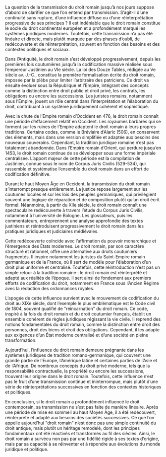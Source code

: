 La question de la transmission du droit romain jusqu’à nos jours suppose d’abord de clarifier ce que l’on entend par transmission. S’agit-il d’une continuité sans rupture, d’une influence diffuse ou d’une réinterprétation progressive de ses principes ? Il est indéniable que le droit romain constitue le socle du droit continental européen et a profondément marqué les systèmes juridiques modernes. Toutefois, cette transmission n’a pas été linéaire et directe, mais plutôt marquée par des phases d’oubli, de redécouverte et de réinterprétation, souvent en fonction des besoins et des contextes politiques et sociaux.

Dans l’Antiquité, le droit romain s’est développé progressivement, depuis les premières lois coutumières jusqu’à la codification massive réalisée sous l’empereur Justinien au VIe siècle. La loi des Douze Tables, rédigée au Ve siècle av. J.-C., constitue la première formalisation écrite du droit romain, imposée par la plèbe pour limiter l’arbitraire des patriciens. Ce droit va ensuite évoluer sous la République et l’Empire, intégrant des concepts comme la distinction entre droit public et droit privé, les contrats, les obligations ou encore les successions. Les juristes romains, notamment sous l’Empire, jouent un rôle central dans l’interprétation et l’élaboration du droit, contribuant à un système juridiquement cohérent et sophistiqué.

Avec la chute de l’Empire romain d’Occident en 476, le droit romain connaît une période d’effacement relatif en Occident. Les royaumes barbares qui se forment sur les ruines de l’Empire adaptent le droit romain à leurs propres traditions. Certains codes, comme le Bréviaire d’Alaric (506), en conservent des éléments, mais dans une version simplifiée et adaptée aux besoins des nouveaux souverains. Cependant, la tradition juridique romaine n’est pas totalement abandonnée. Dans l’Empire romain d’Orient, qui perdure jusqu’en 1453, le droit romain continue de se développer sous une forme impériale centralisée. L’apport majeur de cette période est la compilation de Justinien, connue sous le nom de Corpus Juris Civilis (529-534), qui rassemble et systématise l’ensemble du droit romain dans un effort de codification définitive.

Durant le haut Moyen Âge en Occident, la transmission du droit romain s’interrompt presque entièrement. La justice repose largement sur les coutumes locales et sur les lois des peuples germaniques, qui privilégient souvent une logique de réparation et de composition plutôt qu’un droit écrit formel. Néanmoins, à partir du XIIe siècle, le droit romain connaît une spectaculaire redécouverte à travers l’étude du Corpus Juris Civilis, notamment à l’université de Bologne. Les glossateurs, puis les commentateurs, entreprennent une analyse approfondie des textes justiniens et réintroduisent progressivement le droit romain dans les pratiques juridiques et judiciaires médiévales.

Cette redécouverte coïncide avec l’affirmation du pouvoir monarchique et l’émergence des États modernes. Le droit romain, par son caractère structuré et rationnel, offre une alternative aux droits coutumiers fragmentés. Il inspire notamment les juristes du Saint-Empire romain germanique et de la France, où il sert de modèle pour l’élaboration d’un droit plus uniforme et centralisé. Toutefois, cette réintroduction n’est pas un simple retour à la tradition romaine : le droit romain est réinterprété et adapté aux réalités de l’époque. Il sert ainsi de fondement aux premiers efforts de codification du droit, notamment en France sous l’Ancien Régime avec la rédaction des ordonnances royales.

L’apogée de cette influence survient avec le mouvement de codification du droit au XIXe siècle, dont l’exemple le plus emblématique est le Code civil de 1804, souvent qualifié de "réincarnation" du droit romain. Ce code, inspiré à la fois du droit romain et du droit coutumier français, établit un ensemble cohérent de règles juridiques régissant la vie civile. Il reprend des notions fondamentales du droit romain, comme la distinction entre droit des personnes, droit des biens et droit des obligations. Cependant, il les adapte aux exigences d’un État moderne centralisé et d’une société en pleine transformation.

Aujourd’hui, l’influence du droit romain demeure prégnante dans les systèmes juridiques de tradition romano-germanique, qui couvrent une grande partie de l’Europe, l’Amérique latine et certaines parties de l’Asie et de l’Afrique. De nombreux concepts du droit privé moderne, tels que la responsabilité contractuelle, la propriété ou encore les successions, trouvent leur origine dans le droit romain. Toutefois, cette influence n’est pas le fruit d’une transmission continue et ininterrompue, mais plutôt d’une série de réinterprétations successives en fonction des contextes historiques et politiques.

En conclusion, si le droit romain a profondément influencé le droit contemporain, sa transmission ne s’est pas faite de manière linéaire. Après une période de mise en sommeil au haut Moyen Âge, il a été redécouvert, réinterprété et adapté aux besoins des sociétés successives. Ce que l’on appelle aujourd’hui "droit romain" n’est donc pas une simple continuité du droit antique, mais plutôt un héritage remodelé, dont les principes fondamentaux ont été réactivés et transformés au fil des siècles. Ainsi, le droit romain a survécu non pas par une fidélité rigide à ses textes d’origine, mais par sa capacité à se réinventer et à répondre aux évolutions du monde juridique et politique.